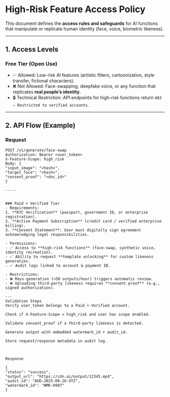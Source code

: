 # High-Risk Feature Access Policy

This document defines the **access rules and safeguards** for AI functions that manipulate or replicate human identity (face, voice, biometric likeness).

---

## 1. Access Levels

### Free Tier (Open Use)
- ✅ Allowed: Low-risk AI features (artistic filters, cartoonization, style transfer, fictional characters).
- ❌ Not Allowed: Face-swapping, deepfake voice, or any function that replicates **real people’s identity**.
- 🔒 Technical Restriction: API endpoints for high-risk functions return `403 – Restricted to verified accounts`.

---

## 2. API Flow (Example)

### Request
```http
POST /v1/generate/face-swap
Authorization: Bearer <user_token>
X-Feature-Scope: high_risk
Body: {
"input_image": "<hash>",
"target_face": "<hash>",
"consent_proof": "<doc_id>"
}

-----


### Paid + Verified Tier
- Requirements:
1. **KYC Verification** (passport, government ID, or enterprise registration).
2. **Active Payment Subscription** (credit card / verified enterprise billing).
3. **Consent Statement**: User must digitally sign agreement acknowledging legal responsibilities.

- Permissions:
- ✅ Access to **high-risk functions** (face-swap, synthetic voice, identity recreation).
- ✅ Ability to request **template unlocking** for custom likeness generation.
- ✅ Audit logs linked to account & payment ID.

- Restrictions:
- ❌ Mass-generation (>50 outputs/hour) triggers automatic review.
- ❌ Uploading third-party likeness requires **consent proof** (e.g., signed authorization).

---
Validation Steps
Verify user_token belongs to a Paid + Verified account.

Check if X-Feature-Scope = high_risk and user has scope enabled.

Validate consent_proof if a third-party likeness is detected.

Generate output with embedded watermark_id + audit_id.

Store request/response metadata in audit log.



Response

{
"status": "success",
"output_url": "https://cdn.ai/output/12345.mp4",
"audit_id": "AUD-2025-09-26-XYZ",
"watermark_id": "WMK-0987"
}






